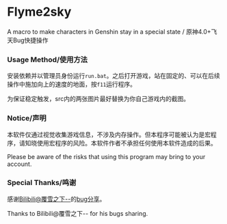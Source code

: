 # Flyme2sky
A macro to make characters in Genshin stay in a special state / 原神4.0+飞天Bug快捷操作

### Usage Method/使用方法
安装依赖并以管理员身份运行```run.bat```。之后打开游戏，站在固定的、可以在后续操作中施加向上的速度的地面，按```f11```运行程序。

为保证稳定触发，src内的两张图片最好替换为你自己游戏内的截图。

### Notice/声明
本软件仅通过视觉收集游戏信息，不涉及内存操作。但本程序可能被认为是宏程序，请知晓使用宏程序的风险。本软件作者不承担任何使用本软件造成的后果。

Please be aware of the risks that using this program may bring to your account.

### Special Thanks/鸣谢
感谢[Bilibili@覆雪之下--](https://space.bilibili.com/281172076)的[bug分享](https://www.bilibili.com/video/BV1yr4y1X7Vt)。

Thanks to Bilibili@覆雪之下-- for his bugs sharing.
